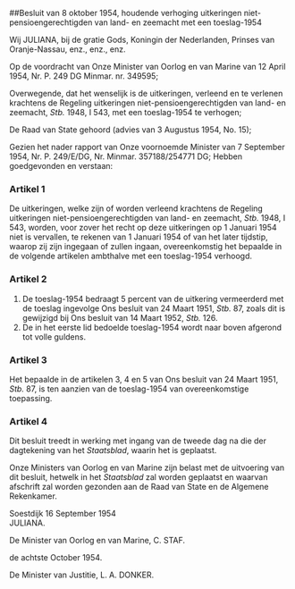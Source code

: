 <meta http-equiv='Content-Type' content='text/html; charset=utf-8' />

##Besluit van 8 oktober 1954, houdende verhoging uitkeringen niet-pensioengerechtigden van land- en zeemacht met een toeslag-1954

Wij JULIANA, bij de gratie Gods, Koningin der Nederlanden, Prinses van Oranje-Nassau, enz., enz., enz.

Op de voordracht van Onze Minister van Oorlog en van Marine van 12 April 1954, Nr. P. 249 DG Minmar. nr. 349595;

Overwegende, dat het wenselijk is de uitkeringen, verleend en te verlenen krachtens de Regeling uitkeringen niet-pensioengerechtigden van land- en zeemacht, *Stb.* 1948, I 543, met een toeslag-1954 te verhogen;

De Raad van State gehoord (advies van 3 Augustus 1954, No. 15);

Gezien het nader rapport van Onze voornoemde Minister van 7 September 1954, Nr. P. 249/E/DG, Nr. Minmar. 357188/254771 DG;
Hebben goedgevonden en verstaan:    

### Artikel  1  

De uitkeringen, welke zijn of worden verleend krachtens de Regeling uitkeringen niet-pensioengerechtigden van land- en zeemacht, *Stb.* 1948, I 543, worden, voor zover het recht op deze uitkeringen op 1 Januari 1954 niet is vervallen, te rekenen van 1 Januari 1954 of van het later tijdstip, waarop zij zijn ingegaan of zullen ingaan, overeenkomstig het bepaalde in de volgende artikelen ambthalve met een toeslag-1954 verhoogd. 

### Artikel  2  

1.  De toeslag-1954 bedraagt 5 percent van de uitkering vermeerderd met de toeslag ingevolge Ons besluit van 24 Maart 1951, *Stb.* 87, zoals dit is gewijzigd bij Ons besluit van 14 Maart 1952, *Stb.* 126.   
2.   De in het eerste lid bedoelde toeslag-1954 wordt naar boven afgerond tot volle guldens.  

### Artikel  3  

Het bepaalde in de artikelen 3, 4 en 5 van Ons besluit van 24 Maart 1951, *Stb.* 87, is ten aanzien van de toeslag-1954 van overeenkomstige toepassing. 

### Artikel  4  

Dit besluit treedt in werking met ingang van de tweede dag na die der dagtekening van het *Staatsblad*, waarin het is geplaatst. 

Onze Ministers van Oorlog en van Marine zijn belast met de uitvoering van dit besluit, hetwelk in het *Staatsblad* zal worden geplaatst en waarvan afschrift zal worden gezonden aan de Raad van State en de Algemene Rekenkamer.   

Soestdijk 
16 September 1954  
JULIANA.  

De Minister van Oorlog en van Marine, 
C. STAF.   

de achtste October 1954. 

De Minister van Justitie, 
L. A. DONKER.    
